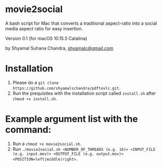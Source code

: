 # movie2social
A bash script for Mac that converts a traditional aspect-ratio into a social media aspect ratio for easy insertion.

Version 0.1 (for macOS 10.15.5 Catalina)

by Shyamal Suhana Chandra, shyamalc@gmail.com

# Installation

1. Please do a `git clone https://github.com/shyamalschandra/pdftovlc.git`.
2. Run the prequisites with the installation script called `install.sh` after `chmod +x install.sh`.

# Example argument list with the command:

1. Run a `chmod +x movie2social.sh`.
2. Run `./movie2social.sh <NUMBER_OF_THREADS (e.g. 16)> <INPUT_FILE (e.g. input.mov)> <OUTPUT_FILE (e.g. output.mov)> <POSITION=left|middle|right>`.
